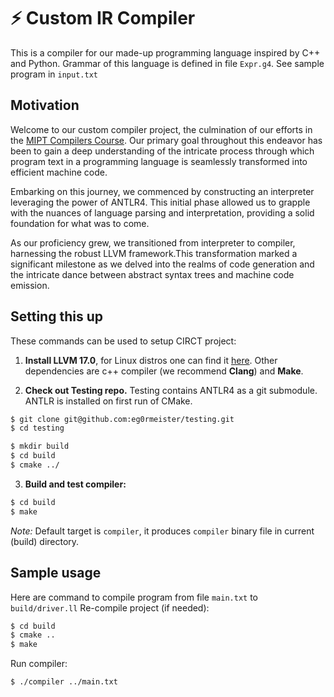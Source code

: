 # ⚡️ Custom IR Compiler
This is a compiler for our made-up programming language inspired by C++ and Python.
Grammar of this language is defined in file ```Expr.g4```.
See sample program in ```input.txt```
 
## Motivation
Welcome to our custom compiler project, the culmination of our efforts in the [MIPT Compilers Course](https://github.com/akhtyamovpavel/CompilersCourse/tree/master).
Our primary goal throughout this endeavor has been to gain a deep understanding of the intricate process through which program text in a programming language is seamlessly transformed into efficient machine code.

Embarking on this journey, we commenced by constructing an interpreter leveraging the power of ANTLR4. This initial phase allowed us to grapple with the nuances of language parsing and interpretation, providing a solid foundation for what was to come.

As our proficiency grew, we transitioned from interpreter to compiler, harnessing the robust LLVM framework.This transformation marked a significant milestone as we delved into the realms of code generation and the intricate dance between abstract syntax trees and machine code emission.

## Setting this up
These commands can be used to setup CIRCT project:
1) **Install LLVM 17.0**, for Linux distros one can find it [here](https://apt.llvm.org/). Other dependencies are c++ compiler (we recommend **Clang**) and **Make**.

2) **Check out Testing repo.**  Testing contains ANTLR4 as a git
submodule.  ANTLR is installed on first run of CMake. 
```bash
$ git clone git@github.com:eg0rmeister/testing.git
$ cd testing
```
```bash
$ mkdir build
$ cd build
$ cmake ../
```

3) **Build and test compiler:**
```bash
$ cd build
$ make
```
*Note:*  Default target is `compiler`, it produces `compiler` binary file in current (build) directory.

## Sample usage
Here are command to compile program from file `main.txt` to `build/driver.ll`
Re-compile project (if needed):
```bash
$ cd build
$ cmake ..
$ make
```
Run compiler:
```bash
$ ./compiler ../main.txt
```

